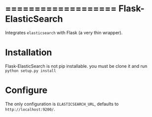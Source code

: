 ===================
Flask-ElasticSearch
===================

Integrates ``elasticsearch`` with Flask (a very thin wrapper).

Installation
============

Flask-ElasticSearch is not pip installable. you must be clone it and run ``python setup.py install``


Configure
=========

The only configuration is `ELASTICSEARCH_URL`, defaults to `http://localhost:9200/`.

